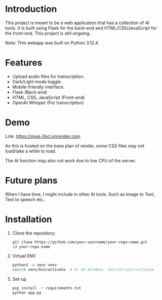 # Introduction

This project is meant to be a web application that has a collection of AI tools. It is built using Flask for the back-end and HTML/CSS/JavaScript for the front-end. This project is still ongoing.

Note: This webapp was built on Python 3.12.4


# Features

- Upload audio files for transcription.
- Dark/Light mode toggle.
- Mobile-friendly interface.
- Flask (Back-end)
- HTML, CSS, JavaScript (Front-end)
- OpenAI Whisper (For transcription)

# Demo

Link: https://myai-2kcl.onrender.com

As this is hosted on the base plan of render, some CSS files may not load/take a while to load.

The AI function may also not work due to low CPU of the server.

# Future plans

When I have time, I might include in other AI tools. Such as Image to Text, Text to speech etc..


# Installation

1. Clone the repository:

   ```bash
   git clone https://github.com/your-username/your-repo-name.git
   cd your-repo-name
   ```
2. Virtual ENV

   ```bash
   python3 -m venv venv
   source venv/bin/activate  # Or On Windows: venv\Scripts\activate
   ```

3. Set-up

   ```bash
   pip install -r requirements.txt
   python app.py
   ```
